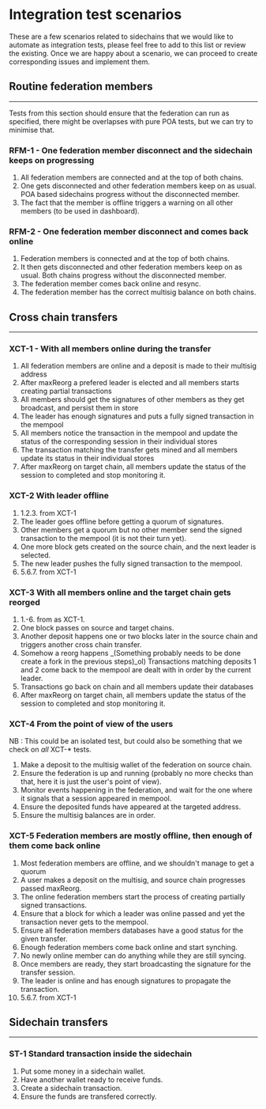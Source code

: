 # Integration test scenarios

These are a few scenarios related to sidechains that we would like to automate as integration tests, please feel free to add to this list or review the existing. Once we are happy about a scenario, we can proceed to create corresponding issues and implement them. 

## Routine federation members
-----------------------------

Tests from this section should ensure that the federation can run as specified, there might be overlapses with pure POA tests, but we can try to minimise that.

### RFM-1 - One federation member disconnect and the sidechain keeps on progressing 

1. All federation members are connected and at the top of both chains.
2. One gets disconnected and other federation members keep on as usual. POA based sidechains progress without the disconnected member.
3. The fact that the member is offline triggers a warning on all other members (to be used in dashboard).

### RFM-2 - One federation member disconnect and comes back online 

1. Federation members is connected and at the top of both chains.
2. It then gets disconnected and other federation members keep on as usual. Both chains progress without the disconnected member.
3. The federation member comes back online and resync.
4. The federation member has the correct multisig balance on both chains.

## Cross chain transfers
-----------------------------

### XCT-1 - With all members online during the transfer

1. All federation members are online and a deposit is made to their multisig address
2. After maxReorg a prefered leader is elected and all members starts creating partial transactions
3. All members should get the signatures of other members as they get broadcast, and persist them in store
4. The leader has enough signatures and puts a fully signed transaction in the mempool
5. All members notice the transaction in the mempool and update the status of the corresponding session in their individual stores
6. The transaction matching the transfer gets mined and all members update its status in their individual stores
7. After maxReorg on target chain, all members update the status of the session to completed and stop monitoring it.

### XCT-2 With leader offline

1. 1.2.3. from XCT-1
2. The leader goes offline before getting a quorum of signatures.
3. Other members get a quorum but no other member send the signed transaction to the mempool (it is not their turn yet).
4. One more block gets created on the source chain, and the next leader is selected.
5. The new leader pushes the fully signed transaction to the mempool.
6. 5.6.7. from XCT-1

### XCT-3 With all members online and the target chain gets reorged

1. 1.-6. from as XCT-1.
2. One block passes on source and target chains.
3. Another deposit happens one or two blocks later in the source chain and triggers another cross chain transfer.
4. Somehow a reorg happens _(Something probably needs to be done create a fork in the previous steps)_ol) Transactions matching deposits 1 and 2 come back to the mempool are dealt with in order by the current leader.
5. Transactions go back on chain and all members update their databases
6. After maxReorg on target chain, all members update the status of the session to completed and stop monitoring it.

### XCT-4 From the point of view of the users

NB : This could be an isolated test, but could also be something that we check on _all_ XCT-* tests.

1. Make a deposit to the multisig wallet of the federation on source chain.
2. Ensure the federation is up and running (probably no more checks than that, here it is just the user's point of view).
3. Monitor events happening in the federation, and wait for the one where it signals that a session appeared in mempool.
4. Ensure the deposited funds have appeared at the targeted address.
5. Ensure the multisig balances are in order.

### XCT-5 Federation members are mostly offline, then enough of them come back online

1. Most federation members are offline, and we shouldn't manage to get a quorum
2. A user makes a deposit on the multisig, and source chain progresses passed maxReorg.
3. The online federation members start the process of creating partially signed transactions.
4. Ensure that a block for which a leader was online passed and yet the transaction never gets to the mempool.
5. Ensure all federation members databases have a good status for the given transfer.
6. Enough federation members come back online and start synching.
7. No newly online member can do anything while they are still syncing.
8. Once members are ready, they start broadcasting the signature for the transfer session.
9. The leader is online and has enough signatures to propagate the transaction.
10. 5.6.7. from XCT-1

## Sidechain transfers
-----------------------------

### ST-1 Standard transaction inside the sidechain

1. Put some money in a sidechain wallet.
2. Have another wallet ready to receive funds.
3. Create a sidechain transaction.
4. Ensure the funds are transfered correctly.
